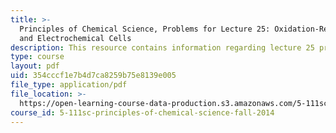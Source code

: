 ```yaml
---
title: >-
  Principles of Chemical Science, Problems for Lecture 25: Oxidation-Reduction
  and Electrochemical Cells
description: This resource contains information regarding lecture 25 problem.
type: course
layout: pdf
uid: 354cccf1e7b4d7ca8259b75e8139e005
file_type: application/pdf
file_location: >-
  https://open-learning-course-data-production.s3.amazonaws.com/5-111sc-principles-of-chemical-science-fall-2014/354cccf1e7b4d7ca8259b75e8139e005_MIT5_111F14_Lec25Prob.pdf
course_id: 5-111sc-principles-of-chemical-science-fall-2014
---
```

